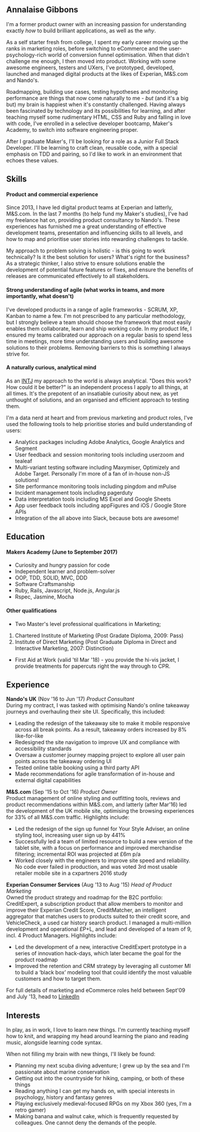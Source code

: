 ## Annalaise Gibbons

I'm a former product owner with an increasing passion for understanding exactly *how* to build brilliant applications, as well as the *why*.

As a self starter fresh from college, I spent my early career moving up the ranks in marketing roles, before switching to eCommerce and the user-psychology-rich world of conversion funnel optimisation. When that didn't challenge me enough, I then moved into product. Working with some awesome engineers, testers and UXers, I've prototyped, developed, launched and managed digital products at the likes of Experian, M&S.com and Nando's.

Roadmapping, building use cases, testing hypotheses and monitoring performance are things that now come naturally to me - *but* (and it's a big but) my brain is happiest when it's constantly challenged. Having always been fascinated by technology and its possibilities for learning, and after teaching myself some rudimentary HTML, CSS and Ruby and falling in love with code, I've enrolled in a selective developer bootcamp, Maker's Academy, to switch into software engineering proper.

After I graduate Maker's, I'll be looking for a role as a Junior Full Stack Developer. I'll be learning to craft clean, reusable code, with a special emphasis on TDD and pairing, so I'd like to work in an environment that echoes these values.

## Skills

#### Product and commercial experience

Since 2013, I have led digital product teams at Experian and latterly, M&S.com. In the last 7 months (to help fund my Maker's studies), I've had my freelance hat on, providing product consultancy to Nando's. These experiences has furnished me a great understanding of effective development teams, presentation and influencing skills to all levels, and how to map and prioritise user stories into rewarding challenges to tackle.

My approach to problem solving is holistic - is this going to work technically? Is it the best solution for users? What's right for the business? As a strategic thinker, I also strive to ensure solutions enable the development of potential future features or fixes, and ensure the benefits of releases are communicated effectively to all stakeholders.

#### Strong understanding of agile (what works in teams, and more importantly, what doesn't)

I've developed products in a range of agile frameworks - SCRUM, XP, Kanban to name a few. I'm not prescribed to any particular methodology, but I strongly believe a team should choose the framework that most easily enables them collaborate, learn and ship working code. In my product life, I ensured my teams calibrated our approach on a regular basis to spend less time in meetings, more time understanding users and building awesome solutions to their problems. Removing barriers to this is something I always strive for.

#### A naturally curious, analytical mind

As an <a href="https://www.16personalities.com/intj-personality">INTJ</a> my approach to the world is always analytical. "Does this work? How could it be better?" is an independent process I apply to all things, at all times. It's the prepotent of an insatiable curiosity about new, as yet unthought of solutions, and an organised and efficient approach to testing them.

I'm a data nerd at heart and from previous marketing and product roles, I've used the following tools to help prioritise stories and build understanding of users:  

- Analytics packages including Adobe Analytics, Google Analytics and Segment
- User feedback and session monitoring tools including userzoom and tealeaf
- Multi-variant testing software including Maxymiser, Optimizely and Adobe Target. Personally I'm more of a fan of in-house non-JS solutions!
- Site performance monitoring tools including pingdom and mPulse
- Incident management tools including pagerduty   
- Data interpretation tools including MS Excel and Google Sheets
- App user feedback tools including appFigures and iOS / Google Store APIs
- Integration of the all above into Slack, because bots are awesome!

## Education

#### Makers Academy (June to September 2017)

- Curiosity and hungry passion for code
- Independent learner and problem-solver
- OOP, TDD, SOLID, MVC, DDD
- Software Craftsmanship
- Ruby, Rails, Javascript, Node.js, Angular.js
- Rspec, Jasmine, Mocha


#### Other qualifications

- Two Master's level professional qualifications in Marketing;
1. Chartered Institute of Marketing (Post Gradate Diploma, 2009: Pass)
2. Institute of Direct Marketing (Post Graduate Diploma in Direct and Interactive Marketing, 2007: Distinction)

- First Aid at Work (valid 'til Mar '18) - you provide the hi-vis jacket, I provide treatments for papercuts right the way through to CPR.


## Experience

**Nando's UK** (Nov '16 to Jun '17)
*Product Consultant*   
During my contract, I was tasked with optimising Nando's online takeaway journeys and overhauling their site UI. Specifically, this included:
- Leading the redesign of the takeaway site to make it mobile responsive across all break points. As a result, takeaway orders increased by 8% like-for-like
- Redesigned the site navigation to improve UX and compliance with accessibility standards
- Oversaw a customer journey mapping project to explore all user pain points across the takeaway ordering UI
- Tested online table booking using a third party API
- Made recommendations for agile transformation of in-house and external digital capabilities

**M&S.com** (Sep '15 to Oct '16)
*Product Owner*  
Product management of online styling and outfitting tools, reviews and product recommendations within M&S.com, and latterly (after Mar’16) led the development of the UK mobile site, optimising the browsing experiences for 33% of all M&S.com traffic. Highlights include:
- Led the redesign of the sign up funnel for Your Style Adviser, an online styling tool, increasing user sign up by 441%
- Successfully led a team of limited resource to build a new version of the tablet site, with a focus on performance and improved merchandise filtering; incremental ROI was projected at £6m p/a
- Worked closely with the engineers to improve site speed and reliability. No code ever failed in production, and was voted 3rd most usable retailer mobile site in a cxpartners 2016 study

**Experian Consumer Services** (Aug '13 to Aug '15)
*Head of Product Marketing*  
Owned the product strategy and roadmap for the B2C portfolio: CreditExpert, a subscription product that allow members to monitor and improve their Experian Credit Score, CreditMatcher, an intelligent aggregator that matches users to products suited to their credit score, and VehicleCheck, a used car history search product. I managed a multi-million development and operational £P+L, and lead and developed of a team of 9, incl. 4 Product Managers. Highlights include:
- Led the development of a new, interactive CreditExpert prototype in a series of innovation hack-days, which later became the goal for the product roadmap
- Improved the retention and CRM strategy by leveraging all customer MI to build a ‘black box’ modeling tool that could identify the most valuable customers and how to target them.

For full details of marketing and eCommerce roles held between Sept'09 and July '13, head to <a href="https://uk.linkedin.com/in/annalaisegibbons">LinkedIn</a>

## Interests

In play, as in work, I love to learn new things. I'm currently teaching myself how to knit, and wrapping my head around learning the piano and reading music, alongside learning code syntax.

When not filling my brain with new things, I'll likely be found:
- Planning my next scuba diving adventure; I grew up by the sea and I'm passionate about marine conservation
- Getting out into the countryside for hiking, camping, or both of these things
- Reading anything I can get my hands on, with special interests in psychology, history and fantasy genres
- Playing exclusively medieval-focused RPGs on my Xbox 360 (yes, I'm a retro gamer)
- Making banana and walnut cake, which is frequently requested by colleagues. One cannot deny the demands of the people.  
